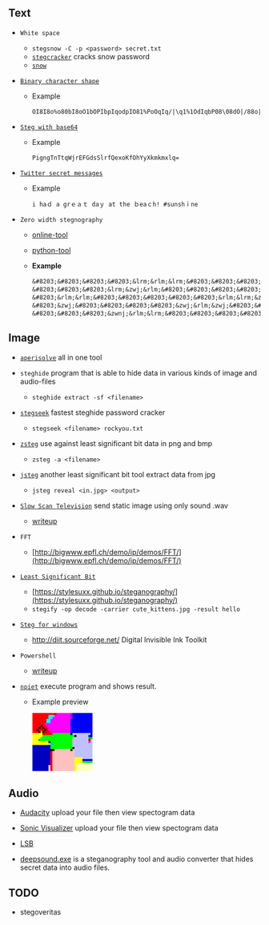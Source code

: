 ## Text

- `White space`

  - `stegsnow -C -p <password> secret.txt`
  - [`stegcracker`](https://github.com/0xHasanM/SnowCracker) cracks snow password
  - [`snow`](https://github.com/mattkwan-zz/snow)

- [`Binary character shape`](https://www.dcode.fr/binary-character-shape)

  - Example
    ```
    OI8I8o%o80bI8oO1bOPIbpIqodpIO81%PoOqIq/|\q1%1OdIqbP08\08dO|/88o||oq%IbqO8ddIddII81IO//OI88Ib8opIIp8oqpd%\pqbI|/bI
    ```

- [`Steg with base64`](https://github.com/hecky/stegb64)

  - Example
    ```
    PigngTnTtqWjrEFGdsSlrfQexoKfOhYyXkmkmxlq=
    ```

- [`Twitter secret messages`](https://holloway.nz/steg/)

  - Example
    ```
    i haｄ a grｅａｔ daｙ at the ｂeaｃh! #sunshｉne             
    ```

- `Zero width stegnography`

  - [online-tool](https://330k.github.io/misc_tools/unicode_steganography.html)
  - [python-tool](https://github.com/enodari/zwsp-steg-py)

  - **Example**
    ```
    &#8203;&#8203;&#8203;&#8203;&lrm;&rlm;&lrm;&#8203;&#8203;&#8203;&#8203;&zwnj;&zwj;&rlm;&#8203;
    &#8203;&#8203;&#8203;&lrm;&zwj;&rlm;&#8203;&#8203;&#8203;&#8203;&lrm;&zwj;&zwj;&#8203;&#8203;&#8203;
    &#8203;&rlm;&rlm;&#8203;&#8203;&#8203;&#8203;&#8203;&rlm;&lrm;&zwnj;&#8203;&#8203;&#8203;&#8203;&lrm;
    &#8203;&zwj;&#8203;&#8203;&#8203;&#8203;&zwj;&rlm;&zwj;&#8203;&#8203;&#8203;&#8203;&lrm;&#8203;&lrm;&#8203;
    &#8203;&#8203;&#8203;&zwnj;&rlm;&lrm;&#8203;&#8203;&#8203;&#8203;&lrm;&zwj;&lrm;&#8203;&#8203;&#8203;
    ```

## Image

- [`aperisolve`](https://www.aperisolve.com/) all in one tool

- `steghide` program that is able to hide data in various kinds of image and audio-files

  - `steghide extract -sf <filename>`

- [`stegseek`](https://github.com/RickdeJager/stegseek) fastest steghide password cracker

  - `stegseek <filename> rockyou.txt`

- [`zsteg`](https://github.com/zed-0xff/zsteg) use against least significant bit data in png and bmp

  - `zsteg -a <filename>`

- [`jsteg`](https://github.com/lukechampine/jsteg) another least significant bit tool extract data from jpg

  - `jsteg reveal <in.jpg> <output>`

- [`Slow Scan Television`](https://en.wikipedia.org/wiki/Slow-scan_television) send static image using only sound .wav

  - [writeup](https://ctftime.org/writeup/22354)

- `FFT`

  - [http://bigwww.epfl.ch/demo/ip/demos/FFT/](http://bigwww.epfl.ch/demo/ip/demos/FFT/)

- [`Least Significant Bit`](https://en.wikipedia.org/wiki/Bit_numbering#Least_significant_bit_in_digital_steganography)

  - [https://stylesuxx.github.io/steganography/](https://stylesuxx.github.io/steganography/)
  - `stegify -op decode -carrier cute_kittens.jpg -result hello`

- [`Steg for windows`](https://download.cnet.com/Steg/3000-2092_4-77792892.html)

  - http://diit.sourceforge.net/ Digital Invisible Ink Toolkit

- `Powershell`

  - [writeup](https://github.com/HHousen/PicoCTF-2021/blob/master/Forensics/Very%20very%20very%20Hidden/README.md)

- [`npiet`](https://www.bertnase.de/npiet/npiet-execute.php) execute program and shows result.

  - Example preview

    ![npiet-hello.gif](https://github.com/ByamB4/Common-CTF-Challenges/blob/main/Steganography/static/img/npiet_hello.gif)

## Audio

- [Audacity](https://www.audacityteam.org/) upload your file then view spectogram data

- [Sonic Visualizer](https://www.sonicvisualiser.org/) upload your file then view spectogram data

- [LSB](https://github.com/sniperline047/Audio-Steganography)

- [deepsound.exe](https://github.com/oneplus-x/DeepSound-2.0) is a steganography tool and audio converter that hides secret data into audio files.

## TODO

- stegoveritas
